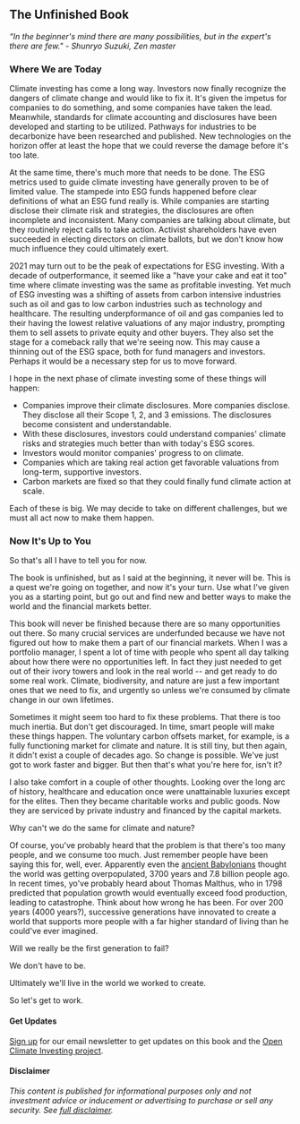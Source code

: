 ## The Unfinished Book

_“In the beginner's mind there are many possibilities, but in the expert's there are few." - Shunryo Suzuki, Zen master_

### Where We are Today

Climate investing has come a long way.  Investors now finally recognize the dangers of climate change and would like to fix it.  It's given the impetus for companies to do something, and some companies have taken the lead.  Meanwhile, standards for climate accounting and disclosures have been developed and starting to be utilized.  Pathways for industries to be decarbonize have been researched and published.  New technologies on the horizon offer at least the hope that we could reverse the damage before it's too late.

At the same time, there's much more that needs to be done.  The ESG metrics used to guide climate investing have generally proven to be of limited value.  The stampede into ESG funds happened before clear definitions of what an ESG fund really is.  While companies are starting disclose their climate risk and strategies, the disclosures are often incomplete and inconsistent.  Many companies are talking about climate, but they routinely reject calls to take action.  Activist shareholders have even succeeded in electing directors on climate ballots, but we don't know how much influence they could ultimately exert.

2021 may turn out to be the peak of expectations for ESG investing.  With a decade of outperformance, it seemed like a "have your cake and eat it too" time where climate investing was the same as profitable investing.  Yet much of ESG investing was a shifting of assets from carbon intensive industries such as oil and gas to low carbon industries such as technology and healthcare.  The resulting underpformance of oil and gas companies led to their having the lowest relative valuations of any major industry, prompting them to sell assets to private equity and other buyers.  They also set the stage for a comeback rally that we're seeing now.  This may cause a thinning out of the ESG space, both for fund managers and investors.  Perhaps it would be a necessary step for us to move forward.

I hope in the next phase of climate investing some of these things will happen:

- Companies improve their climate disclosures.  More companies disclose.  They disclose all their Scope 1, 2, and 3 emissions.  The disclosures become consistent and understandable.
- With these disclosures, investors could understand companies' climate risks and strategies much better than with today's ESG scores.
- Investors would monitor companies' progress to on climate.
- Companies which are taking real action get favorable valuations from long-term, supportive investors.
- Carbon markets are fixed so that they could finally fund climate action at scale.

Each of these is big.  We may decide to take on different challenges, but we must all  act now to make them happen.  

### Now It's Up to You

So that's all I have to tell you for now.

The book is unfinished, but as I said at the beginning, it never will be.  This is a quest we're going on together, and now it's your turn.  Use what I've given you as a starting point, but go out and find new and better ways to make the world and the financial markets better.

This book will never be finished because there are so many opportunities out there.  So many crucial services are underfunded because we have not figured out how to make them a part of our financial markets.  When I was a portfolio manager, I spent a lot of time with people who spent all day talking about how there were no opportunities left.  In fact they just needed to get out of their ivory towers and look in the real world -- and get ready to do some real work.  Climate, biodiversity, and nature are just a few important ones that we need to fix, and urgently so unless we're consumed by climate change in our own lifetimes.

Sometimes it might seem too hard to fix these problems.  That there is too much inertia.  But don't get discouraged.  In time, smart people will make these things happen.  The voluntary carbon offsets market, for example, is a fully functioning market for climate and nature.  It is still tiny, but then again, it didn't exist a couple of decades ago.  So change is possible.  We've just got to work faster and bigger.  But then that's what you're here for, isn't it?

I also take comfort in a couple of other thoughts.  Looking over the long arc of history, healthcare and education once were unattainable luxuries except for the elites.  Then they became charitable works and public goods.  Now they are serviced by private industry and financed by the capital markets.  

Why can't we do the same for climate and nature?

Of course, you've probably heard that the problem is that there's too many people, and we consume too much.  Just remember people have been saying this for, well, ever.  Apparently even the [ancient Babylonians](https://medium.com/lessons-from-history/worries-about-overpopulation-are-as-old-as-civilization-9f009fb785e4) thought the world was getting overpopulated, 3700 years and 7.8 billion people ago.  In recent times, yo've probably heard about Thomas Malthus, who in 1798 predicted that population growth would eventually exceed food production, leading to catastrophe.  Think about how wrong he has been.  For over 200 years (4000 years?), successive generations have innovated to create a world that supports more people with a far higher standard of living than he could've ever imagined.

Will we really be the first generation to fail?

We don't have to be.  

Ultimately we'll live in the world we worked to create.  

So let's get to work.

#### Get Updates

[Sign up](https://opentaps.org/subscribe) for our email newsletter to get updates on this book and the [Open Climate Investing project](https://github.com/opentaps/open-climate-investing).

#### Disclaimer

_This content is published for informational purposes only and not investment advice or inducement or advertising to purchase or sell any security.  See [full disclaimer](Disclaimer.md)._

